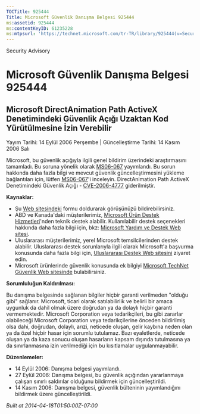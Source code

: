 ```yaml
---
TOCTitle: 925444
Title: Microsoft Güvenlik Danışma Belgesi 925444
ms:assetid: 925444
ms:contentKeyID: 61235228
ms:mtpsurl: 'https://technet.microsoft.com/tr-TR/library/925444(v=Security.10)'
---
```


Security Advisory

Microsoft Güvenlik Danışma Belgesi 925444
=========================================

Microsoft DirectAnimation Path ActiveX Denetimindeki Güvenlik Açığı Uzaktan Kod Yürütülmesine İzin Verebilir
------------------------------------------------------------------------------------------------------------

Yayım Tarihi: 14 Eylül 2006 Perşembe | Güncelleştirme Tarihi: 14 Kasım 2006 Salı

Microsoft, bu güvenlik açığıyla ilgili genel bildirim üzerindeki araştırmasını tamamladı. Bu soruna yönelik olarak [MS06-067](http://go.microsoft.com/fwlink/?linkid=69562) yayımlandı. Bu sorun hakkında daha fazla bilgi ve mevcut güvenlik güncelleştirmesini yükleme bağlantıları için, lütfen [MS06-067](http://go.microsoft.com/fwlink/?linkid=69562)'i inceleyin. DirectAnimation Path ActiveX Denetimindeki Güvenlik Açığı - [CVE-2006-4777](http://www.cve.mitre.org/cgi-bin/cvename.cgi?name=cve-2006-4777) giderilmiştir.

**Kaynaklar:**

-   Şu [Web sitesindeki](https://support.microsoft.com/common/survey.aspx?scid=sw;en;1257&amp;showpage=1&amp;ws=technet&amp;sd=tech) formu doldurarak görüşünüzü bildirebilirsiniz.
-   ABD ve Kanada'daki müşterilerimiz, [Microsoft Ürün Destek Hizmetleri](http://go.microsoft.com/fwlink/?linkid=21131)'nden teknik destek alabilir. Kullanılabilir destek seçenekleri hakkında daha fazla bilgi için, bkz: [Microsoft Yardım ve Destek Web sitesi](http://support.microsoft.com/).
-   Uluslararası müşterilerimiz, yerel Microsoft temsilcilerinden destek alabilir. Uluslararası destek sorunlarıyla ilgili olarak Microsoft'a başvurma konusunda daha fazla bilgi için, [Uluslararası Destek Web sitesini](http://go.microsoft.com/fwlink/?linkid=21155) ziyaret edin.
-   Microsoft ürünlerinde güvenlik konusunda ek bilgiyi [Microsoft TechNet Güvenlik Web sitesinde](http://go.microsoft.com/fwlink/?linkid=21132) bulabilirsiniz.

**Sorumluluğun Kaldırılması:**

Bu danışma belgesinde sağlanan bilgiler hiçbir garanti verilmeden "olduğu gibi" sağlanır. Microsoft, ticari olarak satılabilirlik ve belirli bir amaca uygunluk da dahil olmak üzere doğrudan ya da dolaylı hiçbir garanti vermemektedir. Microsoft Corporation veya tedarikçileri, bu gibi zararlar olabileceği Microsoft Corporation veya tedarikçilerine önceden bildirilmiş olsa dahi, doğrudan, dolaylı, arızi, neticede oluşan, gelir kaybına neden olan ya da özel hiçbir hasar için sorumlu tutulamaz. Bazı eyaletlerde, neticede oluşan ya da kaza sonucu oluşan hasarların kapsam dışında tutulmasına ya da sınırlanmasına izin verilmediği için bu kısıtlamalar uygulanmayabilir.

**Düzenlemeler:**

-   14 Eylül 2006: Danışma belgesi yayımlandı.
-   27 Eylül 2006: Danışma belgesi, bu güvenlik açığından yararlanmaya çalışan sınırlı saldırılar olduğunu bildirmek için güncelleştirildi.
-   14 Kasım 2006: Danışma belgesi, güvenlik bülteninin yayımlandığını bildirmek üzere güncelleştirildi.

*Built at 2014-04-18T01:50:00Z-07:00*
